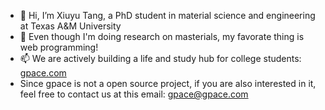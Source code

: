 - 👋 Hi, I’m Xiuyu Tang, a PhD student in material science and engineering at Texas A&M University
- 👀 Even though I'm doing research on masterials, my favorate thing is web programming!
- 📫 We are actively building a life and study hub for college students: [gpace.com](https://gpace.com)
- Since gpace is not a open source project, if you are also interested in it, feel free to contact us at this email: gpace@gpace.com

<!---
xiuyu-lana/xiuyu-lana is a ✨ special ✨ repository because its `README.md` (this file) appears on your GitHub profile.
You can click the Preview link to take a look at your changes.
--->
